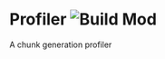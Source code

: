 # Profiler ![Build Mod](https://github.com/TerraForged/Profiler/workflows/Build%20Mod/badge.svg)

A chunk generation profiler
